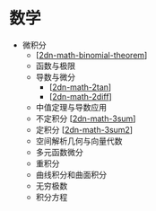 # 数学

- 微积分
  - [[2dn-math-binomial-theorem]]
  - 函数与极限
  - 导数与微分 
    - [[2dn-math-2tan]]
    - [[2dn-math-2diff]]
  - 中值定理与导数应用
  - 不定积分 [[2dn-math-3sum]]
  - 定积分 [[2dn-math-3sum2]]
  - 空间解析几何与向量代数
  - 多元函数微分
  - 重积分
  - 曲线积分和曲面积分
  - 无穷极数
  - 积分方程



[//begin]: # "Autogenerated link references for markdown compatibility"
[2dn-math-binomial-theorem]: calculus/2dn-math-binomial-theorem.md "广义牛顿二项式展开"
[2dn-math-2tan]: kb-calculus/2diff/2dn-math-2tan.md "导数"
[2dn-math-2diff]: kb-calculus/2diff/2dn-math-2diff.md "微分"
[2dn-math-3sum]: kb-calculus/3sum/2dn-math-3sum.md "不定积分"
[2dn-math-3sum2]: kb-calculus/3sum/2dn-math-3sum2.md "定积分"
[//end]: # "Autogenerated link references"